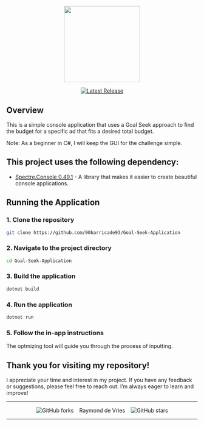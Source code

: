 
<div style="margin-top:5%;" align="center">
<img src="https://www.marketingreport.nl/images/2023/Q4/dentsu_GreenConsumerStudy_MarketingReport_1.png" height="200">
</div>
<div align="center">

[![Latest Release](https://img.shields.io/badge/Latest%20Version-0.3.0-blue?logo=github)](https://github.com/90barricade93/Goal-Seek-Application/commits/main)
</div>

## Overview  
This is a simple console application that uses a Goal Seek approach to find the budget for a specific ad that fits a desired total budget. 

Note: As a beginner in C#, I will keep the GUI for the challenge simple.

## This project uses the following dependency:

- [Spectre.Console 0.49.1](https://github.com/spectreconsole/spectre.console) - A library that makes it easier to create beautiful console applications.

## Running the Application

### 1. Clone the repository
```sh
git clone https://github.com/90barricade93/Goal-Seek-Application
```

### 2. Navigate to the project directory
```sh
cd Goal-Seek-Application
```

### 3. Build the application
```sh
dotnet build
```

### 4. Run the application
```sh
dotnet run
```

### 5. Follow the in-app instructions
The optmizing tool will guide you through the process of inputting.

## Thank you for visiting my repository!
I appreciate your time and interest in my project. If you have any feedback or suggestions, please feel free to reach out. I’m always eager to learn and improve!

-------
<div align="center">

![GitHub forks](https://img.shields.io/github/forks/90barricade93/Goal-Seek-Application) &ensp; Raymond de Vries &ensp; ![GitHub stars](https://img.shields.io/github/stars/90barricade93/Goal-Seek-Application) 
</div>

--------
